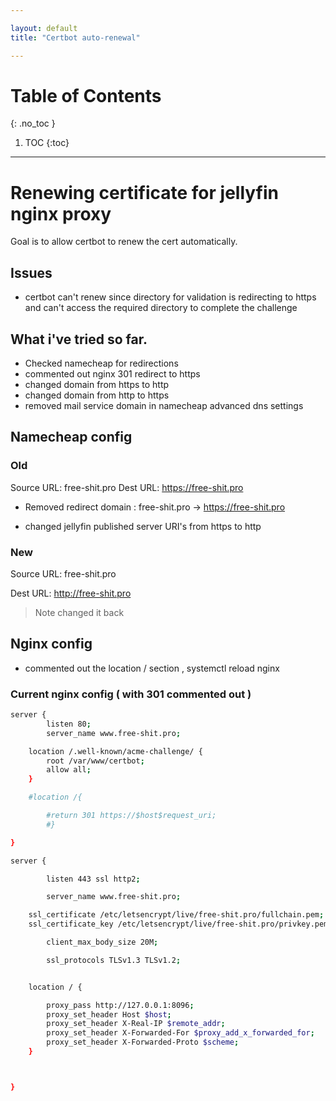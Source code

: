 ```yaml
---

layout: default
title: "Certbot auto-renewal"

---
```


# Table of Contents 
{: .no_toc }

1. TOC 
{:toc}

---


# Renewing certificate for jellyfin nginx proxy 

Goal is to allow certbot to renew the cert automatically. 

## Issues 

- certbot can't renew since directory for validation is redirecting to https and can't access the required directory to complete the challenge 


## What i've tried so far. 


- Checked namecheap for redirections 
- commented out nginx 301 redirect to https 
- changed domain from https to http
- changed domain from http to https 
- removed mail service domain in namecheap advanced dns settings 



## Namecheap config 

### Old

Source URL: free-shit.pro 
Dest URL: https://free-shit.pro

- Removed redirect domain : free-shit.pro -> https://free-shit.pro

- changed jellyfin published server URI's from https to http
### New 

Source URL: free-shit.pro 

Dest URL: http://free-shit.pro

> Note changed it back 

## Nginx config 

- commented out the location / section  , systemctl reload nginx 


### Current nginx config ( with 301 commented out )

```bash
server {
        listen 80;
        server_name www.free-shit.pro;

    location /.well-known/acme-challenge/ {
        root /var/www/certbot;
        allow all;
    }

    #location /{

        #return 301 https://$host$request_uri;
        #}

}

server {

        listen 443 ssl http2;

        server_name www.free-shit.pro;

    ssl_certificate /etc/letsencrypt/live/free-shit.pro/fullchain.pem;
    ssl_certificate_key /etc/letsencrypt/live/free-shit.pro/privkey.pem; 

        client_max_body_size 20M;

        ssl_protocols TLSv1.3 TLSv1.2;


    location / {

        proxy_pass http://127.0.0.1:8096;
        proxy_set_header Host $host;
        proxy_set_header X-Real-IP $remote_addr;
        proxy_set_header X-Forwarded-For $proxy_add_x_forwarded_for;
        proxy_set_header X-Forwarded-Proto $scheme;
    }



}
```
